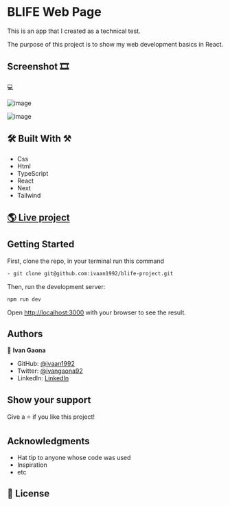 # BLIFE Web Page

This is an app that I created as a technical test.

The purpose of this project is to show my web development basics in React.

## Screenshot 🎞️
💻

![image](https://github.com/ivaan1992/blife-project/assets/73128809/99c651f6-d5a6-43a5-a373-bdf7bce3a89b)

![image](https://github.com/ivaan1992/blife-project/assets/73128809/2d6c9ab2-7013-4eb9-9570-54bdaf6d46b5)


##  🛠️ Built With ⚒️

- Css
- Html
- TypeScript
- React
- Next
- Tailwind


## [🌎 Live project](https://blife-project-vn62-58e09u9wq-ivaan1992s-projects.vercel.app/ )

## Getting Started
First, clone the repo, in your terminal run this command
```bash
- git clone git@github.com:ivaan1992/blife-project.git
```
Then, run the development server:

```bash
npm run dev
```

Open [http://localhost:3000](http://localhost:3000) with your browser to see the result.


## Authors

👤 **Ivan Gaona**


- GitHub: [@ivaan1992](https://github.com/ivaan1992)
- Twitter: [@ivangaona92](https://twitter.com/ivangaona92)
- LinkedIn: [LinkedIn](https://www.linkedin.com/in/ivan-linares-gaona/)

## Show your support

Give a ⭐️ if you like this project!

## Acknowledgments

- Hat tip to anyone whose code was used
- Inspiration
- etc
## 📝 License
